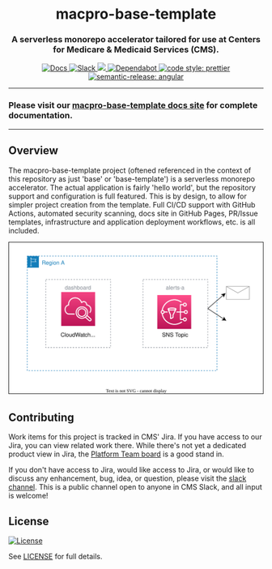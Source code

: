<h1 align="center" style="border-bottom: none;">macpro-base-template</h1>
<h3 align="center">A serverless monorepo accelerator tailored for use at Centers for Medicare & Medicaid Services (CMS).</h3>
<p align="center">
  <a href="https://enterprise-cmcs.github.io/macpro-base-template/">
    <img alt="Docs" src="https://img.shields.io/badge/Docs-Pages-blue.svg">
  </a>
  <a href="https://cmsgov.slack.com/archives/C04D6HXJ3GA">
    <img alt="Slack" src="https://img.shields.io/badge/Slack-base--template-purple.svg">
  </a>
  <a href="https://codeclimate.com/github/Enterprise-CMCS/macpro-base-template/maintainability">
    <img src="https://api.codeclimate.com/v1/badges/f7cce65e43346ac8e2c2/maintainability" />
  </a>
  <a href="https://dependabot.com/">
    <img alt="Dependabot" src="https://badgen.net/badge/Dependabot/enabled/green?icon=dependabot">
  </a>
  <a href="https://github.com/prettier/prettier">
    <img alt="code style: prettier" src="https://img.shields.io/badge/code_style-prettier-ff69b4.svg?style=flat-square">
  </a>
  <a href="https://github.com/semantic-release/semantic-release">
    <img alt="semantic-release: angular" src="https://img.shields.io/badge/semantic--release-angular-e10079?logo=semantic-release">
  </a>
</p>

---

### Please visit our [macpro-base-template docs site](https://enterprise-cmcs.github.io/macpro-base-template/) for complete documentation.

---

## Overview

The macpro-base-template project (oftened referenced in the context of this repository as just 'base' or 'base-template') is a serverless monorepo accelerator. The actual application is fairly 'hello world', but the repository support and configuration is full featured. This is by design, to allow for simpler project creation from the template. Full CI/CD support with GitHub Actions, automated security scanning, docs site in GitHub Pages, PR/Issue templates, infrastructure and application deployment workflows, etc. is all included.

![Architecture Diagram](docs/assets/diagram.svg)

## Contributing

Work items for this project is tracked in CMS' Jira. If you have access to our Jira, you can view related work there. While there's not yet a dedicated product view in Jira, the [Platform Team board](https://qmacbis.atlassian.net/jira/software/c/projects/OY2/boards/216/backlog?selectedIssue=OY2-17657&epics=visible&issueLimit=100) is a good stand in.

If you don't have access to Jira, would like access to Jira, or would like to discuss any enhancement, bug, idea, or question, please visit the [slack channel](https://cmsgov.slack.com/archives/C0403M0D007). This is a public channel open to anyone in CMS Slack, and all input is welcome!

## License

[![License](https://img.shields.io/badge/License-CC0--1.0--Universal-blue.svg)](https://creativecommons.org/publicdomain/zero/1.0/legalcode)

See [LICENSE](LICENSE) for full details.
